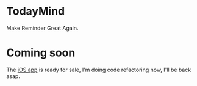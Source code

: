 # TodayMind
Make Reminder Great Again.

# Coming soon
The [iOS app](https://itunes.apple.com/app/id1207158665) is ready for sale, I'm doing code refactoring now, I'll be back asap.
